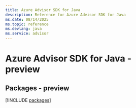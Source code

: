 ```yaml
---
title: Azure Advisor SDK for Java
description: Reference for Azure Advisor SDK for Java
ms.date: 08/14/2025
ms.topic: reference
ms.devlang: java
ms.service: advisor
---
```

# Azure Advisor SDK for Java - preview
## Packages - preview
[!INCLUDE [packages](advisor-index.md)]